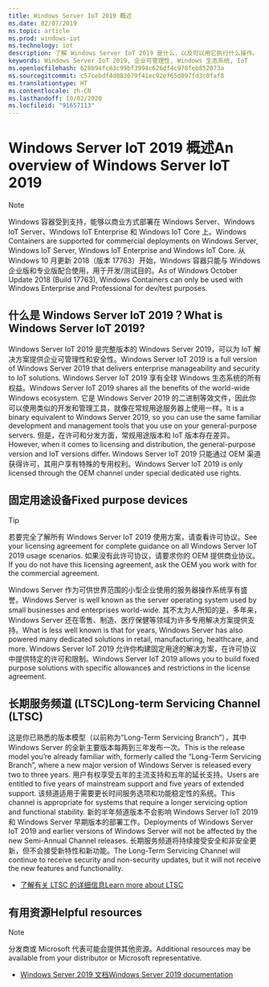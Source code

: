 ```yaml
---
title: Windows Server IoT 2019 概述
ms.date: 02/07/2019
ms.topic: article
ms.prod: windows-iot
ms.technology: iot
description: 了解 Windows Server IoT 2019 是什么，以及可以用它执行什么操作。
keywords: Windows Server IoT 2019, 企业可管理性, Windows 生态系统, IoT
ms.openlocfilehash: 628b94fc83c99bf3994c626df4c978feb852073a
ms.sourcegitcommit: c57cebdf4d083079f41ec92ef65d897fd3c0faf8
ms.translationtype: HT
ms.contentlocale: zh-CN
ms.lasthandoff: 10/02/2020
ms.locfileid: "91657113"
---
```

# <a name="an-overview-of-windows-server-iot-2019"></a><span data-ttu-id="68510-104">Windows Server IoT 2019 概述</span><span class="sxs-lookup"><span data-stu-id="68510-104">An overview of Windows Server IoT 2019</span></span>

> [!NOTE]
> <span data-ttu-id="68510-105">Windows 容器受到支持，能够以商业方式部署在 Windows Server、Windows IoT Server、Windows IoT Enterprise 和 Windows IoT Core 上。</span><span class="sxs-lookup"><span data-stu-id="68510-105">Windows Containers are supported for commercial deployments on Windows Server, Windows IoT Server, Windows IoT Enterprise and Windows IoT Core.</span></span>  <span data-ttu-id="68510-106">从 Windows 10 月更新 2018（版本 17763）开始，Windows 容器只能与 Windows 企业版和专业版配合使用，用于开发/测试目的。</span><span class="sxs-lookup"><span data-stu-id="68510-106">As of Windows October Update 2018 (Build 17763), Windows Containers can only be used with Windows Enterprise and Professional for dev/test purposes.</span></span>

## <a name="what-is-windows-server-iot-2019"></a><span data-ttu-id="68510-107">什么是 Windows Server IoT 2019？</span><span class="sxs-lookup"><span data-stu-id="68510-107">What is Windows Server IoT 2019?</span></span>
<span data-ttu-id="68510-108">Windows Server IoT 2019 是完整版本的 Windows Server 2019，可以为 IoT 解决方案提供企业可管理性和安全性。</span><span class="sxs-lookup"><span data-stu-id="68510-108">Windows Server IoT 2019 is a full version of Windows Server 2019 that delivers enterprise manageability and security to IoT solutions.</span></span> <span data-ttu-id="68510-109">Windows Server IoT 2019 享有全球 Windows 生态系统的所有权益。</span><span class="sxs-lookup"><span data-stu-id="68510-109">Windows Server IoT 2019 shares all the benefits of the world-wide Windows ecosystem.</span></span> <span data-ttu-id="68510-110">它是 Windows Server 2019 的二进制等效文件，因此你可以使用类似的开发和管理工具，就像在常规用途服务器上使用一样。</span><span class="sxs-lookup"><span data-stu-id="68510-110">It is a binary equivalent to Windows Server 2019, so you can use the same familiar development and management tools that you use on your general-purpose servers.</span></span> <span data-ttu-id="68510-111">但是，在许可和分发方面，常规用途版本和 IoT 版本存在差异。</span><span class="sxs-lookup"><span data-stu-id="68510-111">However, when it comes to licensing and distribution, the general-purpose version and IoT versions differ.</span></span>  <span data-ttu-id="68510-112">Windows Server IoT 2019 只能通过 OEM 渠道获得许可，其用户享有特殊的专用权利。</span><span class="sxs-lookup"><span data-stu-id="68510-112">Windows Server IoT 2019 is only licensed through the OEM channel under special dedicated use rights.</span></span>

## <a name="fixed-purpose-devices"></a><span data-ttu-id="68510-113">固定用途设备</span><span class="sxs-lookup"><span data-stu-id="68510-113">Fixed purpose devices</span></span> 

> [!TIP]
> <span data-ttu-id="68510-114">若要完全了解所有 Windows Server IoT 2019 使用方案，请查看许可协议。</span><span class="sxs-lookup"><span data-stu-id="68510-114">See your licensing agreement for complete guidance on all Windows Server IoT 2019 usage scenarios.</span></span> <span data-ttu-id="68510-115">如果没有此许可协议，请要求你的 OEM 提供商业协议。</span><span class="sxs-lookup"><span data-stu-id="68510-115">If you do not have this licensing agreement, ask the OEM you work with for the commercial agreement.</span></span>

<span data-ttu-id="68510-116">Windows Server 作为可供世界范围的小型企业使用的服务器操作系统享有盛誉。</span><span class="sxs-lookup"><span data-stu-id="68510-116">Windows Server is well known as the server operating system used by small businesses and enterprises world-wide.</span></span> <span data-ttu-id="68510-117">其不太为人所知的是，多年来，Windows Server 还在零售、制造、医疗保健等领域为许多专用解决方案提供支持。</span><span class="sxs-lookup"><span data-stu-id="68510-117">What is less well known is that for years, Windows Server has also powered many dedicated solutions in retail, manufacturing, healthcare, and more.</span></span> <span data-ttu-id="68510-118">Windows Server IoT 2019 允许你构建固定用途的解决方案，在许可协议中提供特定的许可和限制。</span><span class="sxs-lookup"><span data-stu-id="68510-118">Windows Server IoT 2019 allows you to build fixed purpose solutions with specific allowances and restrictions in the license agreement.</span></span>

## <a name="long-term-servicing-channel-ltsc"></a><span data-ttu-id="68510-119">长期服务频道 (LTSC)</span><span class="sxs-lookup"><span data-stu-id="68510-119">Long-term Servicing Channel (LTSC)</span></span>

<span data-ttu-id="68510-120">这是你已熟悉的版本模型（以前称为“Long-Term Servicing Branch”），其中 Windows Server 的全新主要版本每两到三年发布一次。</span><span class="sxs-lookup"><span data-stu-id="68510-120">This is the release model you’re already familiar with, formerly called the “Long-Term Servicing Branch”, where a new major version of Windows Server is released every two to three years.</span></span> <span data-ttu-id="68510-121">用户有权享受五年的主流支持和五年的延长支持。</span><span class="sxs-lookup"><span data-stu-id="68510-121">Users are entitled to five years of mainstream support and five years of extended support.</span></span> <span data-ttu-id="68510-122">该频道适用于需要更长时间服务选项和功能稳定性的系统。</span><span class="sxs-lookup"><span data-stu-id="68510-122">This channel is appropriate for systems that require a longer servicing option and functional stability.</span></span> <span data-ttu-id="68510-123">新的半年频道版本不会影响 Windows Server IoT 2019 和 Windows Server 早期版本的部署工作。</span><span class="sxs-lookup"><span data-stu-id="68510-123">Deployments of Windows Server IoT 2019 and earlier versions of Windows Server will not be affected by the new Semi-Annual Channel releases.</span></span> <span data-ttu-id="68510-124">长期服务频道将持续接受安全和非安全更新，但不会接受新特性和新功能。</span><span class="sxs-lookup"><span data-stu-id="68510-124">The Long-Term Servicing Channel will continue to receive security and non-security updates, but it will not receive the new features and functionality.</span></span>

* [<span data-ttu-id="68510-125">了解有关 LTSC 的详细信息</span><span class="sxs-lookup"><span data-stu-id="68510-125">Learn more about LTSC</span></span>](https://docs.microsoft.com/windows-server/get-started-19/servicing-channels-19#long-term-servicing-channel-ltsc)

## <a name="helpful-resources"></a><span data-ttu-id="68510-126">有用资源</span><span class="sxs-lookup"><span data-stu-id="68510-126">Helpful resources</span></span>
> [!NOTE]
> <span data-ttu-id="68510-127">分发商或 Microsoft 代表可能会提供其他资源。</span><span class="sxs-lookup"><span data-stu-id="68510-127">Additional resources may be available from your distributor or Microsoft representative.</span></span>

* [<span data-ttu-id="68510-128">Windows Server 2019 文档</span><span class="sxs-lookup"><span data-stu-id="68510-128">Windows Server 2019 documentation</span></span>](https://docs.microsoft.com/windows-server/index)
